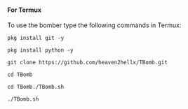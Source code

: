 
#### For Termux

To use the bomber type the following commands in Termux:


```
pkg install git -y
```


```
pkg install python -y
```


```
git clone https://github.com/heaven2hellx/TBomb.git
```


```
cd TBomb
```


```
cd TBomb./TBomb.sh
```


```
./TBomb.sh
```
